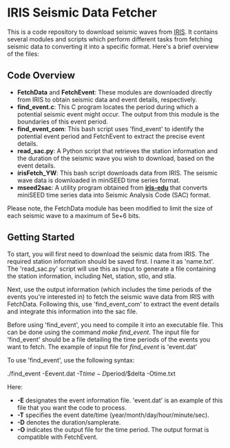 # IRIS Seismic Data Fetcher

This is a code repository to download seismic waves from [IRIS](https://www.iris.edu/hq/). It contains several modules and scripts which perform different tasks from fetching seismic data to converting it into a specific format. Here's a brief overview of the files:

## Code Overview

* **FetchData** and **FetchEvent**: These modules are downloaded directly from IRIS to obtain seismic data and event details, respectively.  
* **find_event.c**: This C program locates the period during which a potential seismic event might occur. The output from this module is the boundaries of this event period.  
* **find_event_com**: This bash script uses 'find_event' to identify the potential event period and FetchEvent to extract the precise event details.  
* **read_sac.py**: A Python script that retrieves the station information and the duration of the seismic wave you wish to download, based on the event details.  
* **irisFetch_YW**: This bash script downloads data from IRIS. The seismic wave data is downloaded in miniSEED time series format.  
* **mseed2sac**: A utility program obtained from [__iris-edu__](https://github.com/iris-edu/mseed2sac/releases) that converts miniSEED time series data into Seismic Analysis Code (SAC) format.  

Please note, the FetchData module has been modified to limit the size of each seismic wave to a maximum of 5e+6 bits.

## Getting Started

To start, you will first need to download the seismic data from IRIS. The required station information should be saved first. I name it as 'name.txt'. The 'read_sac.py' script will use this as input to generate a file containing the station information, including Net, station, stlo, and stla.

Next, use the output information (which includes the time periods of the events you're interested in) to fetch the seismic wave data from IRIS with FetchData. Following this, use 'find_event_com' to extract the event details and integrate this information into the sac file.

Before using 'find_event', you need to compile it into an executable file. This can be done using the command _make find_event_. The input file for 'find_event' should be a file detailing the time periods of the events you want to fetch. The example of input file for _find_event_ is 'event.dat'

To use 'find_event', use the following syntax:

./find_event -Eevent.dat -T$time -D$period/$delta -Otime.txt

Here:

* __-E__ designates the event information file. 'event.dat' is an example of this file that you want the code to process.
* __-T__ specifies the event date/time (year/month/day/hour/minute/sec).
* __-D__ denotes the duration/samplerate.
* __-O__ indicates the output file for the time period. The output format is compatible with FetchEvent.

